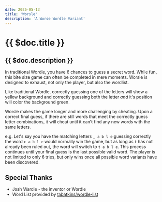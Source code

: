 ```yaml
---
date: 2025-05-13
title: 'Worsle'
description: 'A Worse Wordle Variant'
---
```


# {{ $doc.title }}

## {{ $doc.description }}
In traditional Wordle, you have 6 chances to guess a secret word. While fun, this bite size game can often be completed in mere moments. Worsle is designed to exhaust, not only the player, but also the wordlist. 

Like traditional Wordle, correctly guessing one of the letters will show a yellow background and correctly guessing both the letter *and* it's position will color the background green. 

Worsle makes the game longer and more challenging by cheating. Upon a correct final guess, if there are still words that meet the correctly guess letter combinations, it will cheat until it can't find any new words with the same letters.

e.g. Let's say you have the matching letters `_ a b l e` guessing correctly the word `c a b l e` would normally win the game, but as long as `t` has not already been ruled out, the word will switch to `t a b l e`. This process continues until your final guess is the last possible valid word. The player is not limited to only 6 tries, but only wins once all possible word variants have been discovered.


## Special Thanks

* Josh Wardle - the inventor or Wordle
* Word List provided by [tabatkins/wordle-list](https://github.com/tabatkins/wordle-list)